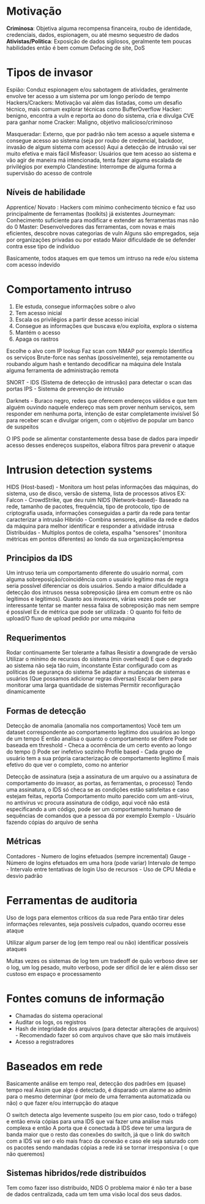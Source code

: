 # Motivação
**Criminosa**: Objetiva alguma recompensa financeira, roubo de identidade, credenciais, dados, espionagem, ou até mesmo sequestro de dados
**Ativistas/Politica**: Exposição de dados sigilosos, geralmente tem poucas habilidades então é bem comum Defacing de site, DoS

# Tipos de invasor
Espião: Conduz espionagem e/ou sabotagem de atividades, geralmente envolve ter acesso a um sistema por um longo período de tempo
Hackers/Crackers: Motivação vai além das listadas, como um desafio técnico, mais comum explorar técnicas como BufferOverflow
	Hacker: benigno, encontra a vuln e reporta ao dono do sistema, cria e divulga CVE para ganhar nome
	Cracker: Maligno, objetivo malicioso/criminoso

Masqueradar: Externo, que por padrão não tem acesso a aquele sistema e consegue acesso ao sistema (seja por roubo de credencial, backdoor, invasão de algum sistema com acesso)
	Aqui a detecção de intrusão vai ser muito efetiva e mais fácil
Misfeasor: Usuários que tem acesso ao sistema e vão agir de maneira má intencionada, tenta fazer alguma escalada de privilégios por exemplo
Clandestine: Interrompe de alguma forma a supervisão do acesso de controle 
## Níveis de habilidade
Apprentice/ Novato : Hackers com mínimo conhecimento técnico e faz uso principalmente de ferramentas (toolkits) já existentes 
Journeyman: Conhecimento suficiente para modificar e extender as ferramentas mas não do 0
Master: Desenvolvedores das ferramentas, com novas e mais eficientes, descobre novas categorias de vuln
	Alguns são empregados, seja por organizações privadas ou por estado
	Maior dificuldade de se defender contra esse tipo de indivíduo

Basicamente, todos ataques em que temos um intruso na rede e/ou sistema com acesso indevido


# Comportamento intruso
1. Ele estuda, consegue informações sobre o alvo
2. Tem acesso inicial
3. Escala os privilégios a partir desse acesso inicial
4. Consegue as informações que buscava e/ou exploita, explora o sistema
5. Mantém o acesso
6. Apaga os rastros 

Escolhe o alvo com IP lookup
Faz scan com NMAP por exemplo
Identifica os serviços
Brute-force nas senhas (possivelmente), seja remotamente ou roubando algum hash e tentando decodificar na máquina dele
Instala alguma ferramenta de administração remota


SNORT - IDS (Sistema de detecção de intrusão) para detectar o scan das portas
IPS - Sistema de prevenção de intrusão

Darknets - Buraco negro, redes que oferecem endereços válidos e que tem alguém ouvindo naquele endereço mas sem prover nenhum serviços, sem responder em nenhuma porta, intenção de estar completamente invisível
	Só para receber scan e divulgar origem, com o objetivo de popular um banco de suspeitos

O IPS pode se alimentar constantemente dessa base de dados para impedir acesso desses endereços suspeitos, elabora filtros para prevenir o ataque

# Intrusion detection systems
HIDS (Host-based) - Monitora um host pelas informações das máquinas, do sistema, uso de disco, versão de sistema, lista de processos ativos EX: Falcon - CrowdStrike, que deu ruim
NIDS (Network-based)- Baseado na rede, tamanho de pacotes, frequência, tipo de protocolo, tipo de criptografia usada, informações conseguidas a partir da rede para tentar caracterizar a intrusão
Hibrido - Combina sensores, análise da rede e dados da máquina para melhor identificar e responder a atividade intrusa
Distribuidas - Multiplos pontos de coleta, espalha "sensores" (monitora métricas em pontos diferentes) ao londo da sua organização/empresa

## Principios da IDS
Um intruso teria um comportamento diferente do usuário normal, com alguma sobreposição/coincidência com o usuário legítimo mas de regra seria possível diferenciar os dois usuários.
	Sendo a maior dificuldade a detecção dos intrusos nessa sobreposição (área em comum entre os não legítimos e legítimos). Quanto aos invasores, várias vezes pode ser interessante tentar se manter nessa faixa de sobreposição mas nem sempre é possível
	Ex de métrica que pode ser utilizada : O quanto foi feito de upload/O fluxo de upload pedido por uma máquina
## Requerimentos
Rodar continuamente
Ser tolerante a falhas
Resistir a downgrade de versão
Utilizar o mínimo de recursos do sistema (min overhead)
	E que o degrado ao sistema não seja tão ruim, inconstante
Estar configurado com as políticas de segurança do sistema
Se adaptar a mudanças de sistemas e usuários (Que possamos adicionar regras diversas)
Escalar bem para monitorar uma larga quantidade de sistemas
Permitir reconfiguração dinamicamente 

## Formas de detecção
Detecção de anomalia (anomalia nos comportamentos)
	Você tem um dataset correspondente ao comportamento legítimo dos usuários ao longo de um tempo
	E então analisa o quanto o comportamento se difere 
	Pode ser baseada em threshold - Checa a ocorrência de um certo evento ao longo do tempo ()
		Pode ser inefetivo sozinho 
	Profile based - Cada grupo de usuário tem a sua própria caracterização de comportamento legítimo
		É mais efetivo do que ver o completo, como no anterior

Detecção de assinatura (seja a assinatura de um arquivo ou a assinatura de comportamento do invasor, as portas, as ferramentas, o processo)
	Tendo uma assinatura, o IDS só checa se as condições estão satisfeitas e caso estejam feitas, reporta
	Comportamento muito parecido com um anti-virus, no antivirus vc procura assinatura de código, aqui você não está especificando a um código, pode ser um comportamento humano de sequências de comandos que a pessoa dá por exemplo
	Exemplo - Usuário fazendo cópias do arquivo de senha

## Métricas
Contadores - Numero de logins efetuados (sempre incremental)
Gauge - Número de logins efetuados em uma hora (pode variar)
Intervalo de tempo - Intervalo entre tentativas de login
Uso de recursos - Uso de CPU
Média e desvio padrão

# Ferramentas de auditoria
Uso de logs para elementos críticos da sua rede
Para então tirar deles informações relevantes, seja possíveis culpados, quando ocorreu esse ataque

Utilizar algum parser de log (em tempo real ou não) identificar possíveis ataques

Muitas vezes os sistemas de log tem um tradeoff de quão verboso deve ser o log, um log pesado, muito verboso, pode ser difícil de ler e além disso ser custoso em espaço e processamento

# Fontes comuns de informação
- Chamadas do sistema operacional
- Auditar os logs, os registros
- Hash de integridade dos arquivos (para detectar alterações de arquivos) - Recomendado fazer só com arquivos chave que são mais imutáveis 
- Acesso a registradores

# Baseados em rede
Basicamente análise em tempo real, detecção dos padrões em (quase) tempo real
Assim que algo é detectado, é disparado um alarme ao admin para o mesmo determinar (por meio de uma ferramenta automatizada ou não) o que fazer e/ou interrupção do ataque

O switch detecta algo levemente suspeito (ou em pior caso, todo o tráfego) e então envia cópias para uma IDS que vai fazer uma análise mais complexa e então 
	A porta que é conectada à IDS deve ter uma largura de banda maior que o resto das conexões do switch, já que o link do switch com a IDS vai ser o elo mais fraco da conexão e caso ele seja saturado com os pacotes sendo mandadas cópias a rede irá se tornar irresponsiva ( o que não queremos) 

## Sistemas hibridos/rede distribuídos
Tem como fazer isso distribuído, NIDS
O problema maior é não ter a base de dados centralizada, cada um tem uma visão local dos seus dados.